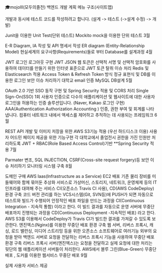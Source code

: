 🎓mojolll(모두의졸전) 백엔드 개발 계획
메뉴 구조(사이트맵)

개발과 동시에 테스트 코드를 작성하려고 합니다. (설계 -> 테스트 (->설계 수정) -> 개발)

Junit을 이용한 Unit Test(단위 테스트)
Mockito mock을 이용한 단위 테스트
3월

E-R Diagram, IA 작성 및 API 명세서 작성
ER diagram (Entity-Relationship Model) 현실세계의 요구사항(Requirements)들로 부터 Database를 설계과정
4월

JWT 로그인 로그아웃 구현
JWT JSON 웹 토큰은 선택적 서명 및 선택적 암호화를 사용하여 데이터를 만들기 위한 인터넷 표준으로 JWT 토큰 탈취 이슈 처리
Redis 및 Elasticsearch 적용
Access Token & Refresh Token 방식
정규 표현식 및 DB를 이용한 로그인 보안 이슈 처리하기
대학교 email 인증
MySQL DB설계
5월

OAuth 2.0 기반 SSO 동작 구현 및 Spring Security 적용 및 CORS 처리
Single Sign-On(SSO) 1회 사용자 인증으로 다수의 애플리케이션 및 웹사이트에 대한 사용자 로그인을 허용하는 인증 솔루션입니다. (Naver, Kakao 로그인 구현)
AAA(Authentication Authorization Accounting ) 인증, 권한 부여 및 회계를 나타냅니다. 컴퓨터 네트워크 내에서 액세스를 제어하고 추적하는 데 사용되는 프레임워크
6월

REST API 개발 및 이미지 저장을 위한 AWS S3기능 적용 (우선 하드디스크 이용)
사용자 어드민 페이지 제공을 위한 기능구현
각 대학교에서 졸업전시 권한을 가진 인원만 처리하도록 JWT + RBAC(Role Based Access Control)기반 **Spring Security 적용
7월

Parmater 변조, SQL INJECTION, CSRF(Cross-site request forgery)등 보안 이슈 처리하기
모니터링 시스템 구축
8월

도메인 구매
AWS Iaas(Infrastructure as a Service) EC2 배포
기존 물리 장비를 미들웨어와 함께 묶어둔 추상화 서비스로 가상머신, 스토리지, 네트워크, 운영체제 등의 IT인프라를 대여해 주는 서비스
CI(오픈소스 Travis CI 사용), CD(AWS CodeDeploy) 환경 구축
코드 버전 관리를 하는 VCS시스템(Git, SVN등)에 PUSH가 되면 자동으로 테스트와 빌드가 수행되어 안정적인 배포 파일을 만드는 과정을 CI(Continuous Integration - 지속적 통함) 이라고 한다. 이 빌드 결과를 자동으로 운영 서버에 무중단 배포까지 진행되는 과정을 CD(Continuous Deployment -지속적인 배포) 라고 한다. AWS S3를 이용해서 CodeDeploy가 Travis CI가 빌드한 결과를 가져갈 수 있도록 보관한다.
엔진엑스(Nginx)를 이용한 무중단 배포 환경 구축
웹 서버, 리버스 프록시, 캐싱, 로드 밸런싱, 미디어 스트리밍 등을 위한 오픈소스 소프트웨어로 여러기능 외부의 요청을 받아 백엔드 서버로 요청을 전달하는 리버스 프록시 기능을 사용하여 무중단 배포 환경 구축
리버스 프록시 서버(엔진엑스)는 요청을 전달하고 실제 요청에 대한 처리는 뒷단의 웹 애플리케이션 서버들이 처리한다.
AWS에서 블루 그린(Blue-Green) 무중단 배포 , 도커를 이용한 웹서비스 무중단 배포
9월

실제 사용자 서비스 제공
